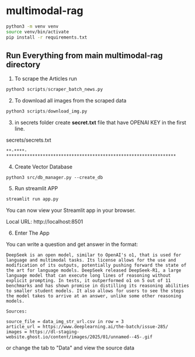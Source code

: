 # multimodal-rag

```bash
python3 -m venv venv
source venv/bin/activate
pip install -r requirements.txt
```

## Run Everything from main multimodal-rag directory


1. To scrape the Articles run

```python
python3 scripts/scraper_batch_news.py
```

2. To download all images from the scraped data

```python
python3 scripts/download_img.py
```

3. in secrets folder create **secret.txt** file that have OPENAI KEY in the first line.


secrets/secrets.txt
```
**-****-*****************************************************************
```

4. Create Vector Database
```
python3 src/db_manager.py --create_db
```

5. Run streamlit APP
```bash
streamlit run app.py
```

You can now view your Streamlit app in your browser.

Local URL: http://localhost:8501

6. Enter The App

You can write a question and get answer in the format:

```
DeepSeek is an open model, similar to OpenAI's o1, that is used for language and multimodal tasks. Its license allows for the use and modification of its outputs, potentially pushing forward the state of the art for language models. DeepSeek released DeepSeek-R1, a large language model that can execute long lines of reasoning without explicit prompting. In tests, it outperformed o1 on 5 out of 11 benchmarks and has shown promise in distilling its reasoning abilities to smaller student models. It also allows for users to see the steps the model takes to arrive at an answer, unlike some other reasoning models.

Sources:

source_file = data_img_str_url.csv in row = 3
article_url = https://www.deeplearning.ai/the-batch/issue-285/
images = https://dl-staging-website.ghost.io/content/images/2025/01/unnamed--45-.gif
```


or change the tab to "Data" and view the source data 